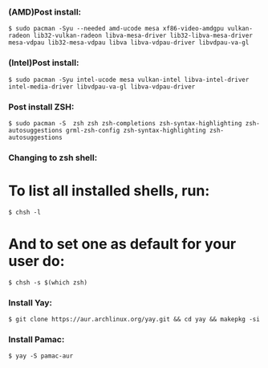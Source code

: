 ### (AMD)Post install:
    $ sudo pacman -Syu --needed amd-ucode mesa xf86-video-amdgpu vulkan-radeon lib32-vulkan-radeon libva-mesa-driver lib32-libva-mesa-driver mesa-vdpau lib32-mesa-vdpau libva libva-vdpau-driver libvdpau-va-gl
### (Intel)Post install:
    $ sudo pacman -Syu intel-ucode mesa vulkan-intel libva-intel-driver intel-media-driver libvdpau-va-gl libva-vdpau-driver

### Post install ZSH:
    $ sudo pacman -S  zsh zsh zsh-completions zsh-syntax-highlighting zsh-autosuggestions grml-zsh-config zsh-syntax-highlighting zsh-autosuggestions

### Changing to zsh shell:
# To list all installed shells, run:
    $ chsh -l
# And to set one as default for your user do:
    $ chsh -s $(which zsh)
    
### Install Yay:
    $ git clone https://aur.archlinux.org/yay.git && cd yay && makepkg -si
### Install Pamac:    
    $ yay -S pamac-aur

